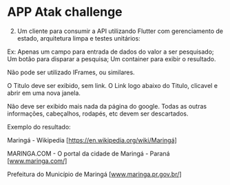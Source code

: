 # APP Atak challenge

2. Um cliente para consumir a API utilizando Flutter com gerenciamento de estado, arquitetura limpa e testes unitários:

Ex:
    Apenas um campo para entrada de dados do valor a ser pesquisado;
    Um botão para disparar a pesquisa;
    Um container para exibir o resultado.
   
Não pode ser utilizado IFrames, ou similares.

O Titulo deve ser exibido, sem link.
O Link logo abaixo do Titulo, clicavel e abrir em uma nova janela.

Não deve ser exibido mais nada da página do google. Todas as outras informações, cabeçalhos, rodapés, etc devem ser descartados.

Exemplo do resultado:

Maringá - Wikipedia
[https://en.wikipedia.org/wiki/Maringá]


MARINGA.COM - O portal da cidade de Maringá - Paraná
[www.maringa.com/]


Prefeitura do Município de Maringá
[www.maringa.pr.gov.br/]
